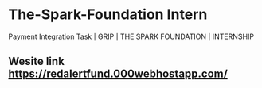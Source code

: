 # The-Spark-Foundation Intern
Payment Integration Task | GRIP | THE SPARK FOUNDATION | INTERNSHIP

## Wesite link https://redalertfund.000webhostapp.com/
